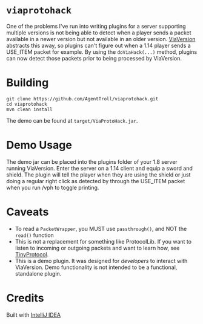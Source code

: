 # `viaprotohack`

One of the problems I've run into writing plugins for a
server supporting multiple versions is not being able to
detect when a player sends a packet available in a newer
version but not available in an older version.
[ViaVersion](https://github.com/ViaVersion/ViaVersion)
abstracts this away, so plugins can't figure out when a 1.14
player sends a USE_ITEM packet for example. By using the
`doViaHack(...)` method, plugins can now detect those
packets prior to being processed by ViaVersion.

# Building

``` shell
git clone https://github.com/AgentTroll/viaprotohack.git
cd viaprotohack
mvn clean install
```

The demo can be found at `target/ViaProtoHack.jar`.

# Demo Usage

The demo jar can be placed into the plugins folder of your
1.8 server running ViaVersion. Enter the server on a 1.14
client and equip a sword and shield. The plugin will tell
the player when they are using the shield or just doing a
regular right click as detected by through the USE_ITEM
packet when you run /vph to toggle printing.

# Caveats

- To read a `PacketWrapper`, you MUST use `passthrough()`,
and NOT the `read()` function
- This is not a replacement for something like ProtocolLib.
If you want to listen to incoming or outgoing packets and
want to learn how, see
[TinyProtocol](https://github.com/aadnk/ProtocolLib/tree/master/modules/TinyProtocol).
- This is a demo plugin. It was designed for *developers* to
interact with ViaVersion. Demo functionality is not intended
to be a functional, standalone plugin.

# Credits

Built with [IntelliJ IDEA](https://www.jetbrains.com/idea/)
